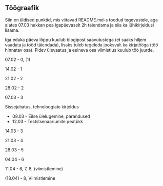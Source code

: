 ## Töögraafik

Siin on üldised punktid, mis viitavad README.md-s toodud tegevustele, aga alates 07.03 hakkan pea igapäevaselt 2h täiendama ja siia ka lühikirjeldusi lisama.

Iga eduka päeva lõppu kuulub blogipost saavutustega (et saaks hiljem vaadata ja tööd täiendada), lisaks
tuleb tegeleda jooksvalt ka kirjatööga (töö hinnatav osa). Pidev ülevaatus ja eelneva osa viimistlus kuulub töö juurde.

07.02 - 0, (1)

14.02 - 1

21.02 - 2

28.02 - 2

07.03 - 3

Sissejuhatus, tehnoloogiate kirjeldus
* 08.03 - Eilse ülelugemine, parandused
* 12.03 - Teststsenaariumite peatükk

14.03 - 3

21.03 - 4

28.03 - 5

04.04 - 6

11.04 - 6, 7, 8, (viimistlemine)

(18.04) - 8, Viimistlemine